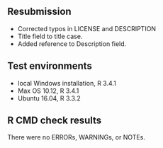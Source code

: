 ## Resubmission

* Corrected typos in LICENSE and DESCRIPTION
* Title field to title case.
* Added reference to Description field.

## Test environments
* local Windows installation, R 3.4.1
* Max OS 10.12, R 3.4.1
* Ubuntu 16.04, R 3.3.2

## R CMD check results
There were no ERRORs, WARNINGs, or NOTEs.